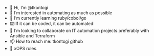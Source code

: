 - 👋 Hi, I’m @tkontogi
- 👀 I’m interested in automating as much as possible
- 🌱 I’m currently learning ruby/cobol/go
- :keyboard: If it can be coded, it can be automated
- 💞️ I’m looking to collaborate on IT automation projects preferably with Ansible and Terraform
- 📫 How to reach me: tkontogi github
- :crown: xOPS rules.

<!---
tkontogi/tkontogi is a ✨ special ✨ repository because its `README.md` (this file) appears on your GitHub profile.
You can click the Preview link to take a look at your changes.
--->
